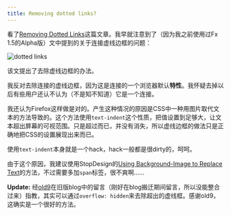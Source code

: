 ```yaml
---
title: Removing dotted links?
---
```

看了[Removing Dotted Links][0]这篇文章。我早就注意到了（因为我之前使用过Fx 1.5的Alpha版）文中提到的关于连接虚线边框的问题：

![dotted links](http://sonspring.com/images/78.png)

该文提出了去除虚线边框的办法。

我反对去除连接的虚线边框，因为这是连接的一个浏览器默认**特性**。我怀疑去掉以后有些用户还认不认为（不是知不知道）它是一个连接。

我还认为Firefox这样做是对的。产生这种情况的原因是CSS中一种用图片取代文本的方法导致的。这个方法使用`text-indent`这个性质，把值设置到足够大，让文本超出屏幕的可视范围。只是超过而已，并没有消失，所以虚线边框的做法只是正确地把CSS的设置展现出来而已。

使用`text-indent`本身就是一个hack，hack一般都是很dirty的，呵呵。

由于这个原因，我建议使用StopDesign的[Using Background-Image to Replace Text][1]的方法，不过需要多加`span`标签，很不爽啊……

**Update:** 经[old9][2]在旧版blog中的留言（刚好在blog搬迁期间留言，所以没能整合过来）指教，其实可以通过`overflow: hidden`来去除超出的虚线框。感谢old9，这确实是一个很好的方法。

[0]: http://sonspring.com/journal/removing-dotted-links
[1]: http://stopdesign.com/articles/replace_text/
[2]: http://old9.blogsome.com/
